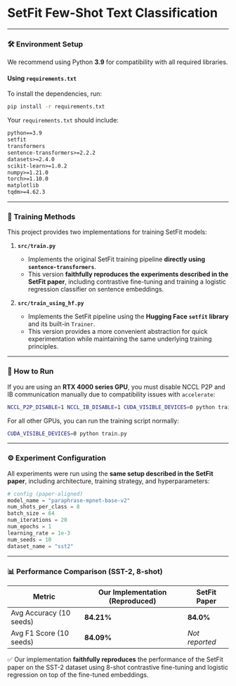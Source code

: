 # SetFit Few-Shot Text Classification
---
### 🛠️ Environment Setup

We recommend using Python **3.9** for compatibility with all required libraries.

#### Using `requirements.txt`

To install the dependencies, run:

```bash
pip install -r requirements.txt
```

Your `requirements.txt` should include:

```txt
python==3.9
setfit
transformers
sentence-transformers>=2.2.2
datasets>=2.4.0
scikit-learn>=1.0.2
numpy>=1.21.0
torch>=1.10.0
matplotlib
tqdm>=4.62.3
```
---
### 🧪 Training Methods

This project provides two implementations for training SetFit models:

1. **`src/train.py`**

   * Implements the original SetFit training pipeline **directly using `sentence-transformers`**.
   * This version **faithfully reproduces the experiments described in the SetFit paper**, including contrastive fine-tuning and training a logistic regression classifier on sentence embeddings.

2. **`src/train_using_hf.py`**

   * Implements the SetFit pipeline using the **Hugging Face `setfit` library** and its built-in `Trainer`.
   * This version provides a more convenient abstraction for quick experimentation while maintaining the same underlying training principles.

---

### 🚀 How to Run

If you are using an **RTX 4000 series GPU**, you must disable NCCL P2P and IB communication manually due to compatibility issues with `accelerate`:

```bash
NCCL_P2P_DISABLE=1 NCCL_IB_DISABLE=1 CUDA_VISIBLE_DEVICES=0 python train.py
```

For all other GPUs, you can run the training script normally:

```bash
CUDA_VISIBLE_DEVICES=0 python train.py
```

---

### ⚙️ Experiment Configuration

All experiments were run using the **same setup described in the SetFit paper**, including architecture, training strategy, and hyperparameters:

```python
# config (paper-aligned)
model_name = "paraphrase-mpnet-base-v2"
num_shots_per_class = 8
batch_size = 64
num_iterations = 20
num_epochs = 1
learning_rate = 1e-3
num_seeds = 10
dataset_name = "sst2"
```

---

### 📊 Performance Comparison (SST-2, 8-shot)

| Metric                  | Our Implementation (Reproduced) | SetFit Paper   |
| ----------------------- | ------------------------------- | -------------- |
| Avg Accuracy (10 seeds) | **84.21%**                      | **84.0%**      |
| Avg F1 Score (10 seeds) | **84.09%**                      | *Not reported* |

✅ Our implementation **faithfully reproduces** the performance of the SetFit paper on the SST-2 dataset using 8-shot contrastive fine-tuning and logistic regression on top of the fine-tuned embeddings.
